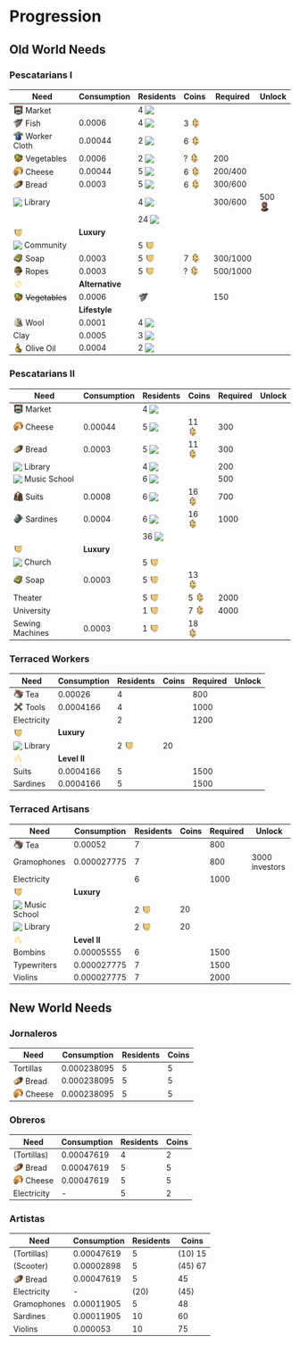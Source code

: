 # Progression

<style>
  img.icon {
    vertical-align: text-bottom;
    width: 18px;
  }
</style>

## Old World Needs

### Pescatarians I

Need | Consumption | Residents | Coins | Required | Unlock
--- | --- | --- | --- | --- | ---
<img src="./icons/icon_market.png" class="icon"/> Market | | 4 <img src="../mods/addon-pescatarians/data/ui/jakob/icon_pescatarian_workforce.png" class="icon" />
<img src="./icons/icon_fish.png" class="icon"/> Fish | 0.0006 | 4 <img src="../mods/addon-pescatarians/data/ui/jakob/icon_pescatarian_workforce.png" class="icon" /> | 3 <img src="./icons/icon_coins.png" class="icon"/>
<img src="./icons/icon_cloth.png" class="icon"/> Worker Cloth | 0.00044 | 2  <img src="../mods/addon-pescatarians/data/ui/jakob/icon_pescatarian_workforce.png" class="icon" /> | 6 <img src="./icons/icon_coins.png" class="icon"/>
<img src="./icons/icon_vegetables.png" class="icon"/> Vegetables | 0.0006 | 2 <img src="../mods/addon-pescatarians/data/ui/jakob/icon_pescatarian_workforce.png" class="icon" /> | ? <img src="./icons/icon_coins.png" class="icon"/> | 200
<img src="./icons/icon_cheese.png" class="icon"/> Cheese | 0.00044 | 5 <img src="../mods/addon-pescatarians/data/ui/jakob/icon_pescatarian_workforce.png" class="icon" /> | 6 <img src="./icons/icon_coins.png" class="icon"/> | 200/400
<img src="./icons/icon_bread.png" class="icon"/> Bread | 0.0003 | 5 <img src="../mods/addon-pescatarians/data/ui/jakob/icon_pescatarian_workforce.png" class="icon" /> | 6 <img src="./icons/icon_coins.png" class="icon"/> | 300/600
<img src="../mods/addon-pescatarians/data/ui/jakob/icon_library.png" class="icon"/> Library | | 4 <img src="../mods/addon-pescatarians/data/ui/jakob/icon_pescatarian_workforce.png" class="icon" /> | | 300/600 | 500 <img src="./icons/icon_resident_worker.png" class="icon" />
| | | 24 <img src="../mods/addon-pescatarians/data/ui/jakob/icon_pescatarian_workforce.png" class="icon" />
<img src="./icons/icon_happiness_20.png" class="icon" /> | **Luxury** | | | |
<img src="../mods/addon-pescatarians/data/ui/jakob/icon_pescatarian_church.png" class="icon" /> Community | | 5 <img src="./icons/icon_happiness_20.png" class="icon" />
<img src="../sub/ow-olive-soap-jakob/data/ui/jakob/icon_olive_soap.png" class="icon" /> Soap | 0.0003 | 5 <img src="./icons/icon_happiness_20.png" class="icon" /> | 7 <img src="./icons/icon_coins.png" class="icon"/> | 300/1000
<img src="./icons/icon_rope.png" class="icon" /> Ropes | 0.0003 | 5 <img src="./icons/icon_happiness_20.png" class="icon" /> | ? <img src="./icons/icon_coins.png" class="icon"/> | 500/1000
<img src="./icons/icon_alternative_20.png" class="icon" /> | **Alternative** | | | |
<img src="./icons/icon_vegetables.png" class="icon" /> ~~Vegetables~~ | 0.0006 | <img src="./icons/icon_fish.png" class="icon"/> | | 150 |
|| **Lifestyle** | | | |
<img src="./icons/icon_wool.png" class="icon" /> Wool | 0.0001 | 4 <img src="../mods/addon-pescatarians/data/ui/jakob/icon_pescatarian_workforce.png" class="icon" />
Clay | 0.0005 | 3 <img src="../mods/addon-pescatarians/data/ui/jakob/icon_pescatarian_workforce.png" class="icon" />
<img src="./icons/icon_olive_oil2.png" class="icon" /> Olive Oil | 0.0004 | 2 <img src="../mods/addon-pescatarians/data/ui/jakob/icon_pescatarian_workforce.png" class="icon" />


### Pescatarians II

Need | Consumption | Residents | Coins | Required | Unlock
--- | --- | --- | --- | --- | ---
<img src="./icons/icon_market.png" class="icon"/> Market | | 4  <img src="../mods/addon-pescatarians/data/ui/jakob/icon_pescatarian_workforce.png" class="icon" />
<img src="./icons/icon_cheese.png" class="icon"/> Cheese | 0.00044 | 5 <img src="../mods/addon-pescatarians/data/ui/jakob/icon_pescatarian_workforce.png" class="icon" /> | 11 <img src="./icons/icon_coins.png" class="icon"/> | 300
<img src="./icons/icon_bread.png" class="icon"/> Bread | 0.0003 | 5 <img src="../mods/addon-pescatarians/data/ui/jakob/icon_pescatarian_workforce.png" class="icon" /> | 11 <img src="./icons/icon_coins.png" class="icon"/> | 300
<img src="../mods/addon-pescatarians/data/ui/jakob/icon_library.png" class="icon" /> Library | | 4  <img src="../mods/addon-pescatarians/data/ui/jakob/icon_pescatarian_workforce.png" class="icon" /> | | 200
<img src="../mods/addon-pescatarians/data/ui/jakob/icon_music_school.png" class="icon" /> Music School | | 6 <img src="../mods/addon-pescatarians/data/ui/jakob/icon_pescatarian_workforce.png" class="icon" /> | | 500
<img src="./icons/icon_suits.png" class="icon" /> Suits | 0.0008 | 6 <img src="../mods/addon-pescatarians/data/ui/jakob/icon_pescatarian_workforce.png" class="icon" /> | 16 <img src="./icons/icon_coins.png" class="icon"/> | 700
<img src="./icons/icon_fish_16.png" class="icon" /> Sardines | 0.0004 | 6 <img src="../mods/addon-pescatarians/data/ui/jakob/icon_pescatarian_workforce.png" class="icon" /> | 16 <img src="./icons/icon_coins.png" class="icon"/> | 1000
| | | 36 <img src="../mods/addon-pescatarians/data/ui/jakob/icon_pescatarian_workforce.png" class="icon" />
<img src="./icons/icon_happiness_20.png" class="icon" /> | **Luxury** | | | |
<img src="../mods/addon-pescatarians/data/ui/jakob/icon_pescatarian_church.png" class="icon" /> Church | | 5 <img src="./icons/icon_happiness_20.png" class="icon" />
<img src="../sub/ow-olive-soap-jakob/data/ui/jakob/icon_olive_soap.png" class="icon" /> Soap | 0.0003 | 5 <img src="./icons/icon_happiness_20.png" class="icon" /> | 13 <img src="./icons/icon_coins.png" class="icon"/>
Theater | | 5 <img src="./icons/icon_happiness_20.png" class="icon" /> | 5 <img src="./icons/icon_coins.png" class="icon"/> | 2000
University | | 1 <img src="./icons/icon_happiness_20.png" class="icon" /> | 7 <img src="./icons/icon_coins.png" class="icon"/> | 4000
Sewing Machines | 0.0003 | 1 <img src="./icons/icon_happiness_20.png" class="icon" /> | 18 <img src="./icons/icon_coins.png" class="icon"/>

### Terraced Workers

Need | Consumption | Residents | Coins | Required | Unlock
--- | --- | --- | --- | --- | ---
<img src="./icons/icon_tea.png" class="icon" /> Tea | 0.00026 | 4 | | 800
<img src="./icons/icon_tools.png" class="icon" /> Tools | 0.0004166 | 4 | | 1000
Electricity | | 2 | | 1200 |
<img src="./icons/icon_happiness_20.png" class="icon" /> | **Luxury** | | | |
<img src="../mods/addon-pescatarians/data/ui/jakob/icon_library.png" class="icon" /> Library | | 2 <img src="./icons/icon_happiness_20.png" class="icon" /> | 20
<img src="./icons/icon_level2.png" class="icon" /> | **Level II** | | | |
Suits | 0.0004166 | 5 | | 1500
Sardines | 0.0004166 | 5 | | 1500

### Terraced Artisans

Need | Consumption | Residents | Coins | Required | Unlock
--- | --- | --- | --- | --- | ---
<img src="./icons/icon_tea.png" class="icon" /> Tea | 0.00052 | 7 | | 800
Gramophones | 0.000027775 | 7 | | 800 | 3000 investors
Electricity | | 6 | | 1000 |
<img src="./icons/icon_happiness_20.png" class="icon" /> | **Luxury** | | | |
<img src="../mods/addon-pescatarians/data/ui/jakob/icon_music_school.png" class="icon" /> Music School | | 2 <img src="./icons/icon_happiness_20.png" class="icon" /> | 20
<img src="../mods/addon-pescatarians/data/ui/jakob/icon_library.png" class="icon" /> Library | | 2 <img src="./icons/icon_happiness_20.png" class="icon" /> | 20
<img src="./icons/icon_level2.png" class="icon" /> | **Level II** | | | |
Bombins | 0.00005555 | 6 | | 1500
Typewriters | 0.000027775 | 7 | | 1500
Violins | 0.000027775 | 7 | | 2000

## New World Needs

### Jornaleros

Need | Consumption | Residents | Coins
--- | --- | --- | ---
Tortillas | 0.000238095 | 5 | 5
<img src="./icons/icon_bread.png" class="icon"/> Bread | 0.000238095 | 5 | 5
<img src="./icons/icon_cheese.png" class="icon"/> Cheese | 0.000238095 | 5 | 5

### Obreros

Need | Consumption | Residents | Coins
--- | --- | --- | ---
(Tortillas) | 0.00047619 | 4 | 2
<img src="./icons/icon_bread.png" class="icon"/> Bread | 0.00047619 | 5 | 5
<img src="./icons/icon_cheese.png" class="icon"/> Cheese | 0.00047619 | 5 | 5
Electricity | - | 5 | 2

### Artistas

Need | Consumption | Residents | Coins
--- | --- | --- | ---
(Tortillas) | 0.00047619 | 5 | (10) 15
(Scooter) | 0.00002898 | 5 | (45) 67
<img src="./icons/icon_bread.png" class="icon"/> Bread | 0.00047619 | 5 | 45
Electricity | - | (20) | (45)
Gramophones | 0.00011905  | 5 | 48
Sardines | 0.00011905 | 10 | 60
Violins | 0.000053 | 10 | 75